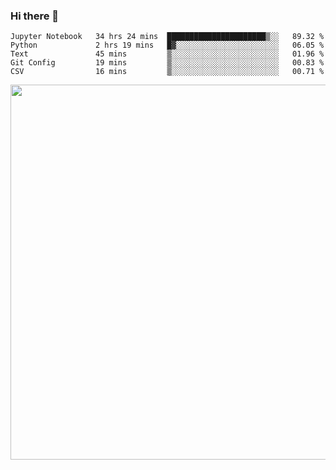 ### Hi there 👋

<!--START_SECTION:waka-->
```text
Jupyter Notebook   34 hrs 24 mins  ██████████████████████▒░░   89.32 % 
Python             2 hrs 19 mins   █▓░░░░░░░░░░░░░░░░░░░░░░░   06.05 % 
Text               45 mins         ▒░░░░░░░░░░░░░░░░░░░░░░░░   01.96 % 
Git Config         19 mins         ▒░░░░░░░░░░░░░░░░░░░░░░░░   00.83 % 
CSV                16 mins         ▒░░░░░░░░░░░░░░░░░░░░░░░░   00.71 % 
```
<!--END_SECTION:waka-->

<img src="https://wakatime.com/share/@QuantumA/fc1cfcd9-4c6f-41e9-9c18-f86f6df42a11.svg?sanitize=true" width="600">

<!--
**QuantumA/QuantumA** is a ✨ _special_ ✨ repository because its `README.md` (this file) appears on your GitHub profile.

Here are some ideas to get you started:

- 🔭 I’m currently working on ...
- 🌱 I’m currently learning ...
- 👯 I’m looking to collaborate on ...
- 🤔 I’m looking for help with ...
- 💬 Ask me about ...
- 📫 How to reach me: ...
- 😄 Pronouns: ...
- ⚡ Fun fact: ...
-->
